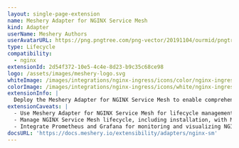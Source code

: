 ```yaml
---
layout: single-page-extension
name: Meshery Adapter for NGINX Service Mesh
kind: Adapter
userName: Meshery Authors
userAvatarURL: https://png.pngtree.com/png-vector/20191104/ourmid/pngtree-businessman-avatar-cartoon-style-png-image_1953664.jpg
type: Lifecycle
compatibility: 
  - nginx
extensionId: 2d54f372-10e5-4c4e-8d23-b9c35c68ce98
logo: /assets/images/meshery-logo.svg
whiteImage: /images/integrations/nginx-ingress/icons/color/nginx-ingress-color.svg
colorImage: /images/integrations/nginx-ingress/icons/white/nginx-ingress-white.svg
extensionInfo: |
  Deploy the Meshery Adapter for NGINX Service Mesh to enable comprehensive lifecycle management of NGINX service meshes.
extensionCaveats: |
  - Use Meshery Adapter for NGINX Service Mesh for lifecycle management of NGINX Service Mesh deployments.
  - Manage NGINX Service Mesh lifecycle, including installation, with Meshery Adapter for NGINX Service Mesh.
  - Integrate Prometheus and Grafana for monitoring and visualizing NGINX Service Mesh performance metrics.
docsURL: 'https://docs.meshery.io/extensibility/adapters/nginx-sm'
---
```


